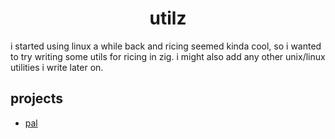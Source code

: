 <h1 align="center">utilz</h1>

i started using linux a while back and ricing seemed kinda cool, so i wanted to try writing some utils for ricing in zig. i might also add any other unix/linux utilities i write later on.

## projects
- [pal](pal/README.md)